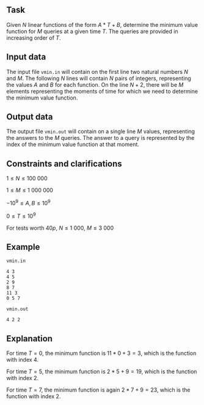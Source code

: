 ## Task

Given $N$ linear functions of the form $A * T + B$, determine the minimum value function for $M$ queries at a given time $T$. The queries are provided in increasing order of $T$.

## Input data

The input file `vmin.in` will contain on the first line two natural numbers $N$ and $M$. The following $N$ lines will contain $N$ pairs of integers, representing the values $A$ and $B$ for each function. On the line $N+2$, there will be $M$ elements representing the moments of time for which we need to determine the minimum value function.

## Output data

The output file `vmin.out` will contain on a single line $M$ values, representing the answers to the $M$ queries. The answer to a query is represented by the index of the minimum value function at that moment.

## Constraints and clarifications

$1 \leq N \leq 100\ 000$

$1 \leq M \leq 1\ 000\ 000$

$-10^9 \leq A,B \leq 10^9$

$0 \leq T \leq 10^9$

For tests worth $40p$, $N \leq 1\ 000$, $M \leq 3\ 000$

## Example

`vmin.in`
```
4 3
4 5
2 9
8 7
11 3
0 5 7
```

`vmin.out`
```
4 2 2
```

## Explanation

For time $T=0$, the minimum function is $11 * 0 + 3 = 3$, which is the function with index $4$.

For time $T=5$, the minimum function is $2 * 5 + 9 = 19$, which is the function with index $2$.

For time $T=7$, the minimum function is again $2 * 7 + 9 = 23$, which is the function with index $2$.
